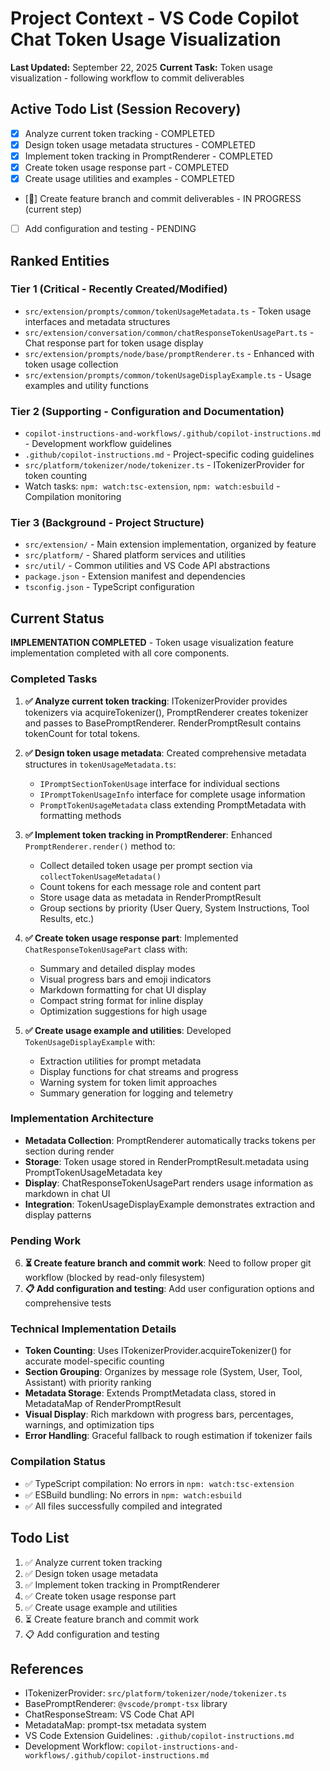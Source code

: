 # Project Context - VS Code Copilot Chat Token Usage Visualization
**Last Updated:** September 22, 2025
**Current Task:** Token usage visualization - following workflow to commit deliverables

## Active Todo List (Session Recovery)
- [x] Analyze current token tracking - COMPLETED
- [x] Design token usage metadata structures - COMPLETED  
- [x] Implement token tracking in PromptRenderer - COMPLETED
- [x] Create token usage response part - COMPLETED
- [x] Create usage utilities and examples - COMPLETED
- [🔄] Create feature branch and commit deliverables - IN PROGRESS (current step)
- [ ] Add configuration and testing - PENDING

## Ranked Entities

### Tier 1 (Critical - Recently Created/Modified)
- `src/extension/prompts/common/tokenUsageMetadata.ts` - Token usage interfaces and metadata structures
- `src/extension/conversation/common/chatResponseTokenUsagePart.ts` - Chat response part for token usage display
- `src/extension/prompts/node/base/promptRenderer.ts` - Enhanced with token usage collection
- `src/extension/prompts/common/tokenUsageDisplayExample.ts` - Usage examples and utility functions

### Tier 2 (Supporting - Configuration and Documentation)
- `copilot-instructions-and-workflows/.github/copilot-instructions.md` - Development workflow guidelines
- `.github/copilot-instructions.md` - Project-specific coding guidelines
- `src/platform/tokenizer/node/tokenizer.ts` - ITokenizerProvider for token counting
- Watch tasks: `npm: watch:tsc-extension`, `npm: watch:esbuild` - Compilation monitoring

### Tier 3 (Background - Project Structure)
- `src/extension/` - Main extension implementation, organized by feature
- `src/platform/` - Shared platform services and utilities
- `src/util/` - Common utilities and VS Code API abstractions
- `package.json` - Extension manifest and dependencies
- `tsconfig.json` - TypeScript configuration

## Current Status
**IMPLEMENTATION COMPLETED** - Token usage visualization feature implementation completed with all core components.

### Completed Tasks
1. **✅ Analyze current token tracking**: ITokenizerProvider provides tokenizers via acquireTokenizer(), PromptRenderer creates tokenizer and passes to BasePromptRenderer. RenderPromptResult contains tokenCount for total tokens.

2. **✅ Design token usage metadata**: Created comprehensive metadata structures in `tokenUsageMetadata.ts`:
   - `IPromptSectionTokenUsage` interface for individual sections
   - `IPromptTokenUsageInfo` interface for complete usage information  
   - `PromptTokenUsageMetadata` class extending PromptMetadata with formatting methods

3. **✅ Implement token tracking in PromptRenderer**: Enhanced `PromptRenderer.render()` method to:
   - Collect detailed token usage per prompt section via `collectTokenUsageMetadata()`
   - Count tokens for each message role and content part
   - Store usage data as metadata in RenderPromptResult
   - Group sections by priority (User Query, System Instructions, Tool Results, etc.)

4. **✅ Create token usage response part**: Implemented `ChatResponseTokenUsagePart` class with:
   - Summary and detailed display modes
   - Visual progress bars and emoji indicators
   - Markdown formatting for chat UI display
   - Compact string format for inline display
   - Optimization suggestions for high usage

5. **✅ Create usage example and utilities**: Developed `TokenUsageDisplayExample` with:
   - Extraction utilities for prompt metadata
   - Display functions for chat streams and progress
   - Warning system for token limit approaches
   - Summary generation for logging and telemetry

### Implementation Architecture
- **Metadata Collection**: PromptRenderer automatically tracks tokens per section during render
- **Storage**: Token usage stored in RenderPromptResult.metadata using PromptTokenUsageMetadata key  
- **Display**: ChatResponseTokenUsagePart renders usage information as markdown in chat UI
- **Integration**: TokenUsageDisplayExample demonstrates extraction and display patterns

### Pending Work  
6. **⏳ Create feature branch and commit work**: Need to follow proper git workflow (blocked by read-only filesystem)
7. **📋 Add configuration and testing**: Add user configuration options and comprehensive tests

### Technical Implementation Details
- **Token Counting**: Uses ITokenizerProvider.acquireTokenizer() for accurate model-specific counting
- **Section Grouping**: Organizes by message role (System, User, Tool, Assistant) with priority ranking
- **Metadata Storage**: Extends PromptMetadata class, stored in MetadataMap of RenderPromptResult
- **Visual Display**: Rich markdown with progress bars, percentages, warnings, and optimization tips
- **Error Handling**: Graceful fallback to rough estimation if tokenizer fails

### Compilation Status
- ✅ TypeScript compilation: No errors in `npm: watch:tsc-extension`
- ✅ ESBuild bundling: No errors in `npm: watch:esbuild`  
- ✅ All files successfully compiled and integrated

## Todo List
1. ✅ Analyze current token tracking
2. ✅ Design token usage metadata  
3. ✅ Implement token tracking in PromptRenderer
4. ✅ Create token usage response part
5. ✅ Create usage example and utilities
6. ⏳ Create feature branch and commit work
7. 📋 Add configuration and testing

## References
- ITokenizerProvider: `src/platform/tokenizer/node/tokenizer.ts`
- BasePromptRenderer: `@vscode/prompt-tsx` library
- ChatResponseStream: VS Code Chat API 
- MetadataMap: prompt-tsx metadata system
- VS Code Extension Guidelines: `.github/copilot-instructions.md`
- Development Workflow: `copilot-instructions-and-workflows/.github/copilot-instructions.md`
